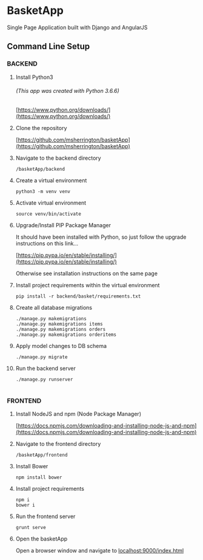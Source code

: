 # BasketApp

Single Page Application built with Django and AngularJS

## Command Line Setup

### BACKEND

1. Install Python3

    ###### (This app was created with Python 3.6.6)
    [https://www.python.org/downloads/](https://www.python.org/downloads/)

2. Clone the repository

    [https://github.com/msherrington/basketApp](https://github.com/msherrington/basketApp)

3. Navigate to the backend directory

    `/basketApp/backend`

4. Create a virtual environment

   `python3 -m venv venv`

5. Activate virtual environment

   `source venv/bin/activate`

6. Upgrade/Install PIP Package Manager

    It should have been installed with Python, so just follow the upgrade instructions on this link...

    [https://pip.pypa.io/en/stable/installing/](https://pip.pypa.io/en/stable/installing/)

    Otherwise see installation instructions on the same page


7. Install project requirements within the virtual environment

   `pip install -r backend/basket/requirements.txt`

8. Create all database migrations

    `./manage.py makemigrations`<br/>
    `./manage.py makemigrations items`<br/>
    `./manage.py makemigrations orders`<br/>
    `./manage.py makemigrations orderitems`

9. Apply model changes to DB schema

    `./manage.py migrate`

10. Run the backend server

    `./manage.py runserver`

#

### FRONTEND


1. Install NodeJS and npm (Node Package Manager)

    [https://docs.npmjs.com/downloading-and-installing-node-js-and-npm](https://docs.npmjs.com/downloading-and-installing-node-js-and-npm)

2. Navigate to the frontend directory

    `/basketApp/frontend`

3. Install Bower

    `npm install bower`

4. Install project requirements

    `npm i`<br/>
    `bower i`

4. Run the frontend server

    `grunt serve`

5. Open the basketApp

    Open a browser window and navigate to [localhost:9000/index.html](localhost:9000/index.html)

